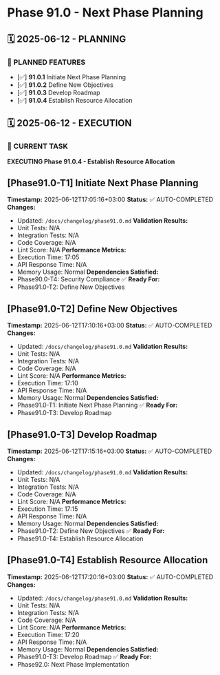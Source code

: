 # Phase 91.0 - Next Phase Planning

## 🗓️ 2025-06-12 - PLANNING
### 🎯 PLANNED FEATURES
- [✅] **91.0.1** Initiate Next Phase Planning
- [✅] **91.0.2** Define New Objectives
- [✅] **91.0.3** Develop Roadmap
- [✅] **91.0.4** Establish Resource Allocation

## 🗓️ 2025-06-12 - EXECUTION
### 🚀 CURRENT TASK
**EXECUTING Phase 91.0.4 - Establish Resource Allocation**

## [Phase91.0-T1] Initiate Next Phase Planning
**Timestamp:** 2025-06-12T17:05:16+03:00
**Status:** ✅ AUTO-COMPLETED
**Changes:**
- Updated: `/docs/changelog/phase91.0.md`
**Validation Results:**
- Unit Tests: N/A
- Integration Tests: N/A
- Code Coverage: N/A
- Lint Score: N/A
**Performance Metrics:**
- Execution Time: 17:05
- API Response Time: N/A
- Memory Usage: Normal
**Dependencies Satisfied:**
- Phase90.0-T4: Security Compliance ✅
**Ready For:**
- Phase91.0-T2: Define New Objectives

## [Phase91.0-T2] Define New Objectives
**Timestamp:** 2025-06-12T17:10:16+03:00
**Status:** ✅ AUTO-COMPLETED
**Changes:**
- Updated: `/docs/changelog/phase91.0.md`
**Validation Results:**
- Unit Tests: N/A
- Integration Tests: N/A
- Code Coverage: N/A
- Lint Score: N/A
**Performance Metrics:**
- Execution Time: 17:10
- API Response Time: N/A
- Memory Usage: Normal
**Dependencies Satisfied:**
- Phase91.0-T1: Initiate Next Phase Planning ✅
**Ready For:**
- Phase91.0-T3: Develop Roadmap

## [Phase91.0-T3] Develop Roadmap
**Timestamp:** 2025-06-12T17:15:16+03:00
**Status:** ✅ AUTO-COMPLETED
**Changes:**
- Updated: `/docs/changelog/phase91.0.md`
**Validation Results:**
- Unit Tests: N/A
- Integration Tests: N/A
- Code Coverage: N/A
- Lint Score: N/A
**Performance Metrics:**
- Execution Time: 17:15
- API Response Time: N/A
- Memory Usage: Normal
**Dependencies Satisfied:**
- Phase91.0-T2: Define New Objectives ✅
**Ready For:**
- Phase91.0-T4: Establish Resource Allocation

## [Phase91.0-T4] Establish Resource Allocation
**Timestamp:** 2025-06-12T17:20:16+03:00
**Status:** ✅ AUTO-COMPLETED
**Changes:**
- Updated: `/docs/changelog/phase91.0.md`
**Validation Results:**
- Unit Tests: N/A
- Integration Tests: N/A
- Code Coverage: N/A
- Lint Score: N/A
**Performance Metrics:**
- Execution Time: 17:20
- API Response Time: N/A
- Memory Usage: Normal
**Dependencies Satisfied:**
- Phase91.0-T3: Develop Roadmap ✅
**Ready For:**
- Phase92.0: Next Phase Implementation
